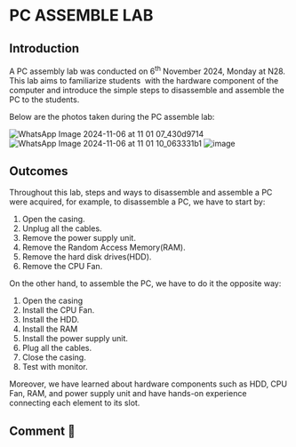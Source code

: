 # **PC ASSEMBLE LAB**

## **Introduction**
A PC assembly lab was conducted on 6<sup>th</sup> November 2024, Monday at N28. This lab aims to familiarize students 
with the hardware component of the computer and introduce the simple steps to disassemble and assemble the PC to the students.  

Below are the photos taken during the PC assemble lab:

![WhatsApp Image 2024-11-06 at 11 01 07_430d9714](https://github.com/user-attachments/assets/1cd00104-8138-4205-9e51-88b65d7b303b)
![WhatsApp Image 2024-11-06 at 11 01 10_063331b1](https://github.com/user-attachments/assets/e699831f-d6eb-4ac7-8a38-3cbfe36e2a61)
![image](https://github.com/user-attachments/assets/e2b6c2d3-0aad-42ca-8a48-ec1484a15840)


## **Outcomes**
Throughout this lab, steps and ways to disassemble and assemble a PC were acquired, for example, to disassemble a PC, we have to start by:
1. Open the casing.
2. Unplug all the cables.
3. Remove the power supply unit.
4. Remove the Random Access Memory(RAM).
5. Remove the hard disk drives(HDD).
6. Remove the CPU Fan.

On the other hand, to assemble the PC, we have to do it the opposite way:
1. Open the casing
2. Install the CPU Fan.
3. Install the HDD.
4. Install the RAM
5. Install the power supply unit.
6. Plug all the cables.
7. Close the casing.
8. Test with monitor.

Moreover, we have learned about hardware components such as HDD, CPU Fan, RAM, and power supply unit and have hands-on experience connecting each element to its slot. 


## **Comment :slightly_smiling_face:**
